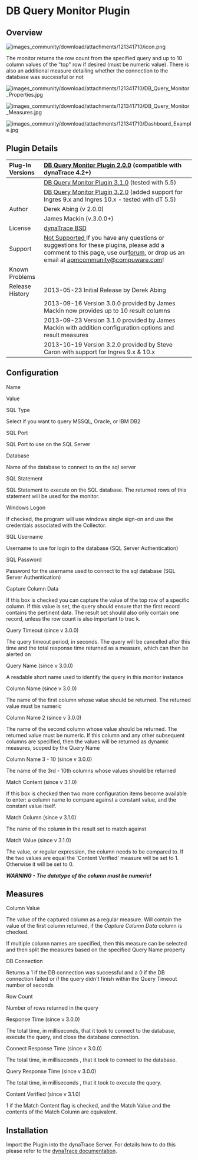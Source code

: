 # DB Query Monitor Plugin

## Overview

![images_community/download/attachments/121341710/icon.png](images_community/download/attachments/121341710/icon.png)

The monitor returns the row count from the specified query and up to 10 column values of the "top" row if desired (must be numeric value). There is also an additional measure detailing whether the
connection to the database was successful or not

![images_community/download/attachments/121341710/DB_Query_Monitor_Properties.jpg](images_community/download/attachments/121341710/DB_Query_Monitor_Properties.jpg)

![images_community/download/attachments/121341710/DB_Query_Monitor_Measures.jpg](images_community/download/attachments/121341710/DB_Query_Monitor_Measures.jpg)

![images_community/download/attachments/121341710/Dashboard_Example.jpg](images_community/download/attachments/121341710/Dashboard_Example.jpg)

## Plugin Details

| Plug-In Versions | [DB Query Monitor Plugin 2.0.0](com.db.tabmon_2.0.0.jar) (compatible with dynaTrace 4.2+)
| :--- | :---
| |[DB Query Monitor Plugin 3.1.0](com.db.tabmon_3.1.0.jar) (tested with 5.5)
| |[DB Query Monitor Plugin 3.2.0](com.db.tabmon_3.2.0.jar) (added support for Ingres 9.x and Ingres 10.x - tested with dT 5.5)
| Author |Derek Abing (v 2.0.0)
| |James Mackin (v.3.0.0+)
| License |[dynaTrace BSD](dynaTraceBSD.txt)
| Support | [Not Supported ](https://community.compuwareapm.com/community/display/DL/Support+Levels#SupportLevels-Community) If you have any questions or suggestions for these plugins, please add a comment to this page, use our[forum](https://community.dynatrace.com/community/pages/viewpage.action?pageId=46628918), or drop us an email at [apmcommunity@compuware.com](mailto:apmcommunity@compuware.com)!
| Known Problems |
| Release History | 2013-05-23 Initial Release by Derek Abing
| |2013-09-16 Version 3.0.0 provided by James Mackin now provides up to 10 result columns
| |2013-09-23 Version 3.1.0 provided by James Mackin with addition configuration options and result measures
| | 2013-10-19 Version 3.2.0 provided by Steve Caron with support for Ingres 9.x & 10.x

## Configuration

Name

Value

SQL Type

Select if you want to query MSSQL, Oracle, or IBM DB2

SQL Port

SQL Port to use on the SQL Server

Database

Name of the database to connect to on the sql server

SQL Statement

SQL Statement to execute on the SQL database. The returned rows of this statement will be used for the monitor.

Windows Logon

If checked, the program will use windows single sign-on and use the credentials associated with the Collector.

SQL Username

Username to use for login to the database (SQL Server Authentication)

SQL Password

Password for the username used to connect to the sql database (SQL Server Authentication)

Capture Column Data

If this box is checked you can capture the value of the top row of a specific column. If this value is set, the query should ensure that the first record contains the pertinent data. The result set
should also only contain one record, unless the row count is also important to trac  k.

Query Timeout  (since v 3.0.0)

The query timeout period, in seconds. The query will be cancelled after this time and the total response time returned as a measure, which can then be alerted on

Query Name  (since v 3.0.0)

A readable short name used to identify the query in this monitor instance

Column Name  (since v 3.0.0)

The name of the first column whose value should be returned. The returned value must be numeric

Column Name 2  (since v 3.0.0)

The name of the second column whose value should be returned. The returned value must be numeric. If this column and any other subsequent columns are specified, then the values will be returned as
dynamic measures, scoped by the Query Name

Column Name 3 - 10  (since v 3.0.0)

The name of the 3rd - 10th columns whose values should be returned

Match Content (since v 3.1.0)

If this box is checked then two more configuration items become available to enter: a column name to compare against a constant value, and the constant value itself.

Match Column (since v 3.1.0)

The name of the column in the result set to match against

Match Value (since v 3.1.0)

The value, or regular expression, the column needs to be compared to. If the two values are equal the 'Content Verified' measure will be set to 1. Otherwise it will be set to 0.

*****WARNING - The datatype of the column must be numeric!***** 

## Measures

Column Value

The value of the captured column as a regular measure. Will contain the value of the first column returned, if the _Capture Column Data_ column is checked.

If multiple column names are specified, then this measure can be selected and then split the measures based on the specified Query Name property

DB Connection

Returns a 1 if the DB connection was successful and a 0 if the DB connection failed or if the query didn't finish within the Query Timeout number of seconds

Row Count

Number of rows returned in the query

Response Time (since v 3.0.0)

The total time, in milliseconds, that it took to connect to the database, execute the query, and close the database connection.

Connect Response Time  (since v 3.0.0)

The total time, in  milliseconds  , that it took to connect to the database.

Query Response Time  (since v 3.0.0)

The total time, in  milliseconds  , that it took to execute the query.

Content Verified (since v 3.1.0)

1 if the Match Content flag is checked, and the Match Value and the contents of the Match Column are equivalent.

## Installation

Import the Plugin into the dynaTrace Server. For details how to do this please refer to the [dynaTrace documentation](https://community.compuwareapm.com/community/display/DOCDT50/Manage+and+Develop+User+Plugins).

